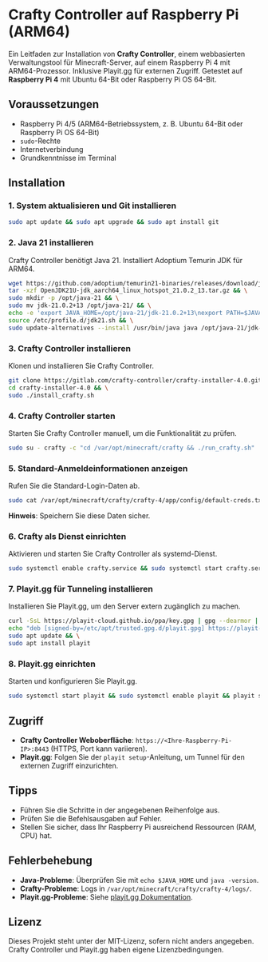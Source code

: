 
# Crafty Controller auf Raspberry Pi (ARM64)

Ein Leitfaden zur Installation von **Crafty Controller**, einem webbasierten Verwaltungstool für Minecraft-Server, auf einem Raspberry Pi 4 mit ARM64-Prozessor. Inklusive Playit.gg für externen Zugriff. Getestet auf **Raspberry Pi 4** mit Ubuntu 64-Bit oder Raspberry Pi OS 64-Bit.

## Voraussetzungen
- Raspberry Pi 4/5 (ARM64-Betriebssystem, z. B. Ubuntu 64-Bit oder Raspberry Pi OS 64-Bit)
- `sudo`-Rechte
- Internetverbindung
- Grundkenntnisse im Terminal

## Installation

### 1. System aktualisieren und Git installieren
```bash
sudo apt update && sudo apt upgrade && sudo apt install git
```

### 2. Java 21 installieren
Crafty Controller benötigt Java 21. Installiert Adoptium Temurin JDK für ARM64.
```bash
wget https://github.com/adoptium/temurin21-binaries/releases/download/jdk-21.0.2+13/OpenJDK21U-jdk_aarch64_linux_hotspot_21.0.2_13.tar.gz && \
tar -xzf OpenJDK21U-jdk_aarch64_linux_hotspot_21.0.2_13.tar.gz && \
sudo mkdir -p /opt/java-21 && \
sudo mv jdk-21.0.2+13 /opt/java-21/ && \
echo -e 'export JAVA_HOME=/opt/java-21/jdk-21.0.2+13\nexport PATH=$JAVA_HOME/bin:$PATH' | sudo tee /etc/profile.d/jdk21.sh > /dev/null && \
source /etc/profile.d/jdk21.sh && \
sudo update-alternatives --install /usr/bin/java java /opt/java-21/jdk-21.0.2+13/bin/java 2121
```

### 3. Crafty Controller installieren
Klonen und installieren Sie Crafty Controller.
```bash
git clone https://gitlab.com/crafty-controller/crafty-installer-4.0.git && \
cd crafty-installer-4.0 && \
sudo ./install_crafty.sh
```

### 4. Crafty Controller starten
Starten Sie Crafty Controller manuell, um die Funktionalität zu prüfen.
```bash
sudo su - crafty -c "cd /var/opt/minecraft/crafty && ./run_crafty.sh"
```

### 5. Standard-Anmeldeinformationen anzeigen
Rufen Sie die Standard-Login-Daten ab.
```bash
sudo cat /var/opt/minecraft/crafty/crafty-4/app/config/default-creds.txt
```
**Hinweis**: Speichern Sie diese Daten sicher.

### 6. Crafty als Dienst einrichten
Aktivieren und starten Sie Crafty Controller als systemd-Dienst.
```bash
sudo systemctl enable crafty.service && sudo systemctl start crafty.service
```

### 7. Playit.gg für Tunneling installieren
Installieren Sie Playit.gg, um den Server extern zugänglich zu machen.
```bash
curl -SsL https://playit-cloud.github.io/ppa/key.gpg | gpg --dearmor | sudo tee /etc/apt/trusted.gpg.d/playit.gpg >/dev/null && \
echo "deb [signed-by=/etc/apt/trusted.gpg.d/playit.gpg] https://playit-cloud.github.io/ppa/data ./" | sudo tee /etc/apt/sources.list.d/playit-cloud.list && \
sudo apt update && \
sudo apt install playit
```

### 8. Playit.gg einrichten
Starten und konfigurieren Sie Playit.gg.
```bash
sudo systemctl start playit && sudo systemctl enable playit && playit setup
```

## Zugriff
- **Crafty Controller Weboberfläche**: `https://<Ihre-Raspberry-Pi-IP>:8443` (HTTPS, Port kann variieren).
- **Playit.gg**: Folgen Sie der `playit setup`-Anleitung, um Tunnel für den externen Zugriff einzurichten.

## Tipps
- Führen Sie die Schritte in der angegebenen Reihenfolge aus.
- Prüfen Sie die Befehlsausgaben auf Fehler.
- Stellen Sie sicher, dass Ihr Raspberry Pi ausreichend Ressourcen (RAM, CPU) hat.

## Fehlerbehebung
- **Java-Probleme**: Überprüfen Sie mit `echo $JAVA_HOME` und `java -version`.
- **Crafty-Probleme**: Logs in `/var/opt/minecraft/crafty/crafty-4/logs/`.
- **Playit.gg-Probleme**: Siehe [playit.gg Dokumentation](https://playit.gg).

## Lizenz
Dieses Projekt steht unter der MIT-Lizenz, sofern nicht anders angegeben. Crafty Controller und Playit.gg haben eigene Lizenzbedingungen.

